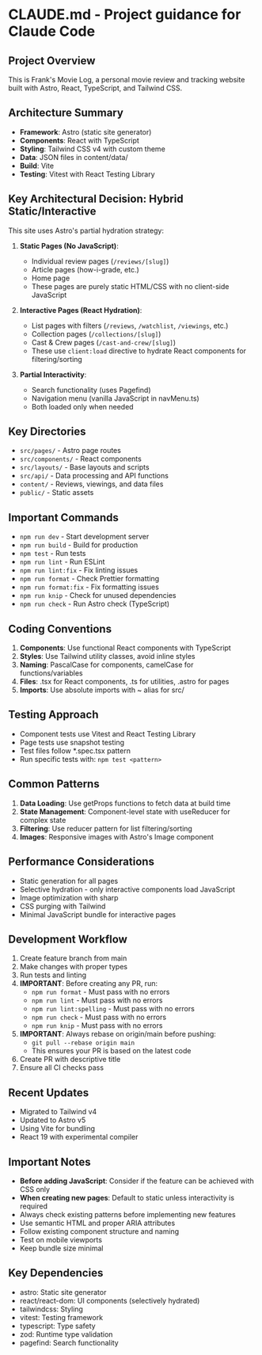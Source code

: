 # CLAUDE.md - Project guidance for Claude Code

## Project Overview

This is Frank's Movie Log, a personal movie review and tracking website built with Astro, React, TypeScript, and Tailwind CSS.

## Architecture Summary

- **Framework**: Astro (static site generator)
- **Components**: React with TypeScript
- **Styling**: Tailwind CSS v4 with custom theme
- **Data**: JSON files in content/data/
- **Build**: Vite
- **Testing**: Vitest with React Testing Library

## Key Architectural Decision: Hybrid Static/Interactive

This site uses Astro's partial hydration strategy:

1. **Static Pages (No JavaScript)**:
   - Individual review pages (`/reviews/[slug]`)
   - Article pages (how-i-grade, etc.)
   - Home page
   - These pages are purely static HTML/CSS with no client-side JavaScript

2. **Interactive Pages (React Hydration)**:
   - List pages with filters (`/reviews`, `/watchlist`, `/viewings`, etc.)
   - Collection pages (`/collections/[slug]`)
   - Cast & Crew pages (`/cast-and-crew/[slug]`)
   - These use `client:load` directive to hydrate React components for filtering/sorting

3. **Partial Interactivity**:
   - Search functionality (uses Pagefind)
   - Navigation menu (vanilla JavaScript in navMenu.ts)
   - Both loaded only when needed

## Key Directories

- `src/pages/` - Astro page routes
- `src/components/` - React components
- `src/layouts/` - Base layouts and scripts
- `src/api/` - Data processing and API functions
- `content/` - Reviews, viewings, and data files
- `public/` - Static assets

## Important Commands

- `npm run dev` - Start development server
- `npm run build` - Build for production
- `npm test` - Run tests
- `npm run lint` - Run ESLint
- `npm run lint:fix` - Fix linting issues
- `npm run format` - Check Prettier formatting
- `npm run format:fix` - Fix formatting issues
- `npm run knip` - Check for unused dependencies
- `npm run check` - Run Astro check (TypeScript)

## Coding Conventions

1. **Components**: Use functional React components with TypeScript
2. **Styles**: Use Tailwind utility classes, avoid inline styles
3. **Naming**: PascalCase for components, camelCase for functions/variables
4. **Files**: .tsx for React components, .ts for utilities, .astro for pages
5. **Imports**: Use absolute imports with ~ alias for src/

## Testing Approach

- Component tests use Vitest and React Testing Library
- Page tests use snapshot testing
- Test files follow \*.spec.tsx pattern
- Run specific tests with: `npm test <pattern>`

## Common Patterns

1. **Data Loading**: Use getProps functions to fetch data at build time
2. **State Management**: Component-level state with useReducer for complex state
3. **Filtering**: Use reducer pattern for list filtering/sorting
4. **Images**: Responsive images with Astro's Image component

## Performance Considerations

- Static generation for all pages
- Selective hydration - only interactive components load JavaScript
- Image optimization with sharp
- CSS purging with Tailwind
- Minimal JavaScript bundle for interactive pages

## Development Workflow

1. Create feature branch from main
2. Make changes with proper types
3. Run tests and linting
4. **IMPORTANT**: Before creating any PR, run:
   - `npm run format` - Must pass with no errors
   - `npm run lint` - Must pass with no errors
   - `npm run lint:spelling` - Must pass with no errors
   - `npm run check` - Must pass with no errors
   - `npm run knip` - Must pass with no errors
5. **IMPORTANT**: Always rebase on origin/main before pushing:
   - `git pull --rebase origin main`
   - This ensures your PR is based on the latest code
6. Create PR with descriptive title
7. Ensure all CI checks pass

## Recent Updates

- Migrated to Tailwind v4
- Updated to Astro v5
- Using Vite for bundling
- React 19 with experimental compiler

## Important Notes

- **Before adding JavaScript**: Consider if the feature can be achieved with CSS only
- **When creating new pages**: Default to static unless interactivity is required
- Always check existing patterns before implementing new features
- Use semantic HTML and proper ARIA attributes
- Follow existing component structure and naming
- Test on mobile viewports
- Keep bundle size minimal

## Key Dependencies

- astro: Static site generator
- react/react-dom: UI components (selectively hydrated)
- tailwindcss: Styling
- vitest: Testing framework
- typescript: Type safety
- zod: Runtime type validation
- pagefind: Search functionality
